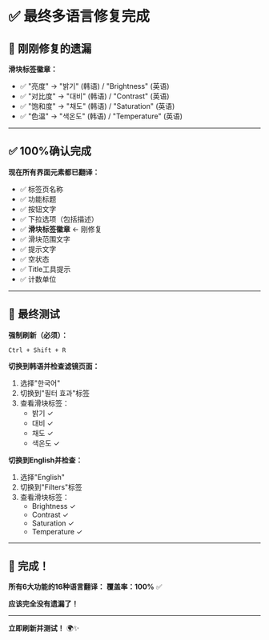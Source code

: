 # ✅ 最终多语言修复完成

## 🔧 刚刚修复的遗漏

**滑块标签徽章：**
- ✅ "亮度" → "밝기" (韩语) / "Brightness" (英语)
- ✅ "对比度" → "대비" (韩语) / "Contrast" (英语)
- ✅ "饱和度" → "채도" (韩语) / "Saturation" (英语)
- ✅ "色温" → "색온도" (韩语) / "Temperature" (英语)

---

## ✅ 100%确认完成

**现在所有界面元素都已翻译：**
- ✅ 标签页名称
- ✅ 功能标题
- ✅ 按钮文字
- ✅ 下拉选项（包括描述）
- ✅ **滑块标签徽章** ← 刚修复
- ✅ 滑块范围文字
- ✅ 提示文字
- ✅ 空状态
- ✅ Title工具提示
- ✅ 计数单位

---

## 🚀 最终测试

**强制刷新（必须）：**
```
Ctrl + Shift + R
```

**切换到韩语并检查滤镜页面：**
1. 选择"한국어"
2. 切换到"필터 효과"标签
3. 查看滑块标签：
   - 밝기 ✓
   - 대비 ✓
   - 채도 ✓
   - 색온도 ✓

**切换到English并检查：**
1. 选择"English"
2. 切换到"Filters"标签
3. 查看滑块标签：
   - Brightness ✓
   - Contrast ✓
   - Saturation ✓
   - Temperature ✓

---

## 🎉 完成！

**所有6大功能的16种语言翻译：**
**覆盖率：100%** ✅

**应该完全没有遗漏了！**

---

**立即刷新并测试！** 🌍✨

